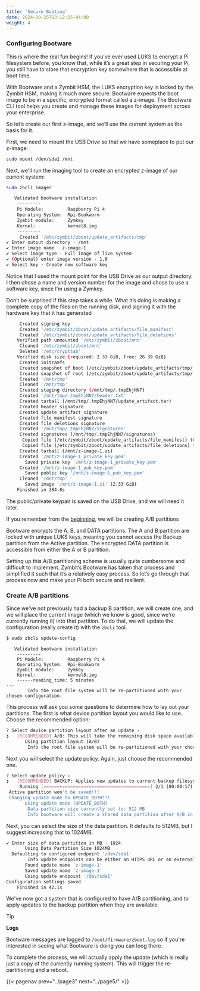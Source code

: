 ```yaml
---
title: 'Secure Booting'
date: 2024-10-25T13:12:15-04:00
weight: 4
---
```


### Configuring Bootware

This is where the real fun begins! If you’ve ever used LUKS to encrypt a Pi filesystem before, you know that, while it’s a great step in securing your Pi, you still have to store that encryption key somewhere that is accessible at boot time.

With Bootware and a Zymbit HSM, the LUKS encryption key is locked by the Zymbit HSM, making it much more secure. Bootware expects the boot image to be in a specific, encrypted format called a z-image. The Bootware CLI tool helps you create and manage these images for deployment across your enterprise.

So let’s create our first z-image, and we’ll use the current system as the basis for it.

First, we need to mount the USB Drive so that we have someplace to put our z-image:

```bash
sudo mount /dev/sda1 /mnt
```

Next, we'll run the imaging tool to create an encrypted z-image of our current system:

```bash
sudo zbcli imager
```
```bash
   Validated bootware installation
	---------
	Pi Module:         Raspberry Pi 4
	Operating System:  Rpi-Bookworm
	Zymbit module:     Zymkey
	Kernel:            kernel8.img
	---------
     Created '/etc/zymbit/zboot/update_artifacts/tmp'
✔ Enter output directory · /mnt
✔ Enter image name · z-image-1
✔ Select image type · Full image of live system
✔ (Optional) enter image version · 1.0
✔ Select key · Create new software key
```

Notice that I used the mount point for the USB Drive as our output directory. I then chose a name and version number for the image and chose to use a software key, since I’m using a Zymkey.

Don’t be surprised if this step takes a while. What it’s doing is making a complete copy of the files on the running disk, and signing it with the hardware key that it has generated


```bash
     Created signing key
     Created '/etc/zymbit/zboot/update_artifacts/file_manifest'
     Created '/etc/zymbit/zboot/update_artifacts/file_deletions'
    Verified path unmounted '/etc/zymbit/zboot/mnt'
     Cleaned '/etc/zymbit/zboot/mnt'
     Deleted '/etc/crypttab'
    Verified disk size (required: 2.33 GiB, free: 26.39 GiB)
     Created initramfs
     Created snapshot of boot (/etc/zymbit/zboot/update_artifacts/tmp/.tmpBgEBJk/z-image-1_boot.tar)
     Created snapshot of root (/etc/zymbit/zboot/update_artifacts/tmp/.tmpBgEBJk/z-image-1_rfs.tar)
     Created '/mnt/tmp'
     Cleaned '/mnt/tmp'
     Created staging directory (/mnt/tmp/.tmpEhjNN7)
     Created '/mnt/tmp/.tmpEhjNN7/header.txt'
     Created tarball (/mnt/tmp/.tmpEhjNN7/update_artifact.tar)
     Created header signature
     Created update artifact signature
     Created file manifest signature
     Created file deletions signature
     Created '/mnt/tmp/.tmpEhjNN7/signatures'
     Created signatures (/mnt/tmp/.tmpEhjNN7/signatures)
      Copied file (/etc/zymbit/zboot/update_artifacts/file_manifest) to (/mnt/tmp/.tmpEhjNN7/file_manifest)
      Copied file (/etc/zymbit/zboot/update_artifacts/file_deletions) to (/mnt/tmp/.tmpEhjNN7/file_deletions)
     Created tarball (/mnt/z-image-1.zi)
     Created '/mnt/z-image-1_private_key.pem'
       Saved private key '/mnt/z-image-1_private_key.pem'
     Created '/mnt/z-image-1_pub_key.pem'
       Saved public key '/mnt/z-image-1_pub_key.pem'
     Cleaned '/mnt/tmp'
       Saved image '/mnt/z-image-1.zi' (2.33 GiB)
    Finished in 384.8s
```

The public/private keypair is saved on the USB Drive, and we will need it later.

If you remember from the [beginning](/chapter1/page2), we will be creating A/B partitions

Bootware encrypts the A, B, and DATA partitions. The A and B partition are locked with unique LUKS keys, meaning you cannot access the Backup partition from the Active partition. The encrypted DATA partition is accessible from either the A or B partition.

Setting up this A/B partitioning scheme is usually quite cumbersome and difficult to implement. Zymbit’s Bootware has taken that process and simplified it such that it’s a relatively easy process. So let’s go through that process now and make your Pi both secure and resilient.

### Create A/B partitions

Since we've not previously had a backup B partition, we will create one, and we will place the current image (which we know is good, since we're currently running it) into that partition. To do that, we will update the configuration (really create it) with the `zbcli` tool.

```bash
$ sudo zbcli update-config
```
```
   Validated bootware installation
	---------
	Pi Module:         Raspberry Pi 4
	Operating System:  Rpi-Bookworm
	Zymbit module:     Zymkey
	Kernel:            kernel8.img
	------reading_time: 5 minutes
---
        Info the root file system will be re-partitioned with your chosen configuration.
```

This process will ask you some questions to determine how to lay out your partitions. The first is what device partition layout you would like to use. Choose the recommended option:
```bash
? Select device partition layout after an update ›
❯   [RECOMMENDED] A/B: This will take the remaining disk space available after the boot partition and create two encrypted partitions, each taking up half of the remaining space. Most useful for rollback and reco
       Using partition layout (A/B)
        Info the root file system will be re-partitioned with your chosen configuration.
```
Next you will select the update policy. Again, just choose the recommended one.

```bash
? Select update policy ›
❯   [RECOMMENDED] BACKUP: Applies new updates to current backup filesystem and swap to booting the new updated backup partition as the active partition now. If the new update is bad, it will rollback into the pre
     Running [========================================] 2/1 (00:00:17):                                                                                                                                             WARNING! Detected active partition (28.71GB) is larger than 14.86GB needed for two filesystems.
 Active partition won't be saved!!!
 Changing update mode to UPDATE_BOTH!!!
       Using update mode (UPDATE_BOTH)
        Data partition size currently set to: 512 MB
        Info bootware will create a shared data partition after A/B in size MB specified
```

Next, you can select the size of the data partition. It defaults to 512MB, but I suggest increasing that to 1024MB.

```bash
✔ Enter size of data partition in MB · 1024
       Using Data Partition Size 1024MB
  Defaulting to configured endpoint '/dev/sda1'
        Info update endpoints can be either an HTTPS URL or an external mass storage device like a USB stick.
       Found update name 'z-image-1'
       Saved update name 'z-image-1'
       Using update endpoint '/dev/sda1'
Configuration settings saved
    Finished in 42.1s
```

We've now got a system that is configured to have A/B partitioning, and to apply updates to the backup partition when they are available.

> [!TIP]
> **Logs**
>
> Bootware messages are logged to `/boot/firmware/zboot.log` so if you're interested in seeing what Bootware is doing you can loog there.
>

To complete the process, we will actually apply the update (which is really just a copy of the currently running system). This will trigger the re-partitioning and a reboot.

{{< pagenav prev="../page3" next="../page5/" >}}